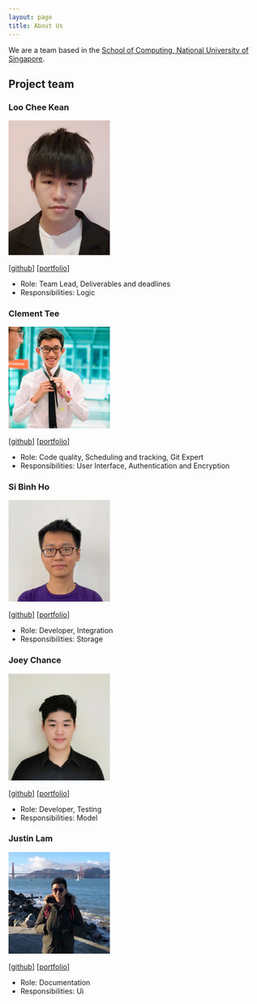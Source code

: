 ```yaml
---
layout: page
title: About Us
---
```


We are a team based in the [School of Computing, National University of Singapore](http://www.comp.nus.edu.sg).

## Project team

### Loo Chee Kean

<img src="images/cheekean5848.png" width="200px">

[[github](https://github.com/cheekean5848)]
[[portfolio](team/cheekean5848.md)]

* Role: Team Lead, Deliverables and deadlines
* Responsibilities: Logic

### Clement Tee

<img src="images/clement0010.png" width="200px">

[[github](http://github.com/clement0010)]
[[portfolio](team/clement0010.md)]


* Role: Code quality, Scheduling and tracking, Git Expert
* Responsibilities: User Interface, Authentication and Encryption

### Si Binh Ho

<img src="images/sibinhho99-nus.png" width="200px">

[[github](http://github.com/sibinhho99-nus)]
[[portfolio](team/sibinhho99-nus.md)]


* Role: Developer, Integration
* Responsibilities: Storage

### Joey Chance

<img src="images/joey-chance.png" width="200px">

[[github](http://github.com/joey-chance)]
[[portfolio](team/joey-chance.md)]


* Role: Developer, Testing
* Responsibilities: Model

### Justin Lam

<img src="images/juslam19.png" width="200px">

[[github](http://github.com/juslam19)]
[[portfolio](team/juslam19.md)]


* Role: Documentation
* Responsibilities: Ui
